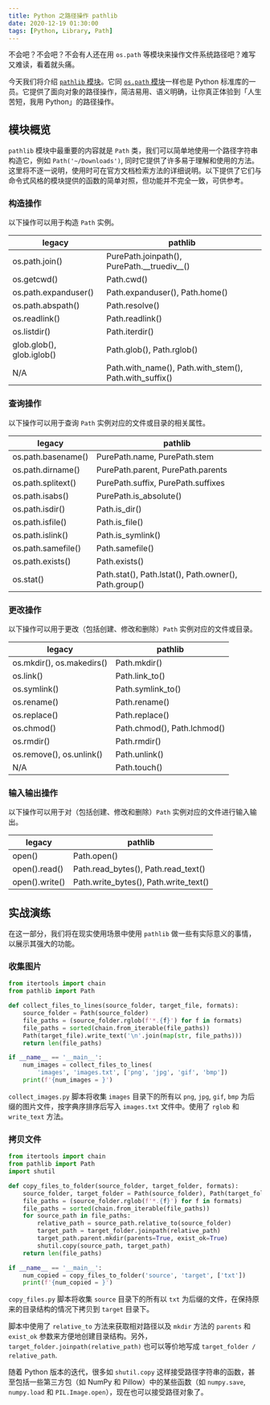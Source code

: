 ```yaml
---
title: Python 之路径操作 pathlib
date: 2020-12-19 01:30:00
tags: [Python, Library, Path]
---
```


不会吧？不会吧？不会有人还在用 `os.path` 等模块来操作文件系统路径吧？难写又难读，看着就头痛。

今天我们将介绍 [`pathlib` 模块](https://docs.python.org/zh-cn/3/library/pathlib.html)。它同 [`os.path` 模块](https://docs.python.org/zh-cn/3/library/zh-cn/os.path.html)一样也是 Python 标准库的一员。它提供了面向对象的路径操作，简洁易用、语义明确，让你真正体验到「人生苦短，我用 Python」的路径操作。

## 模块概览

`pathlib` 模块中最重要的内容就是 `Path` 类，我们可以简单地使用一个路径字符串构造它，例如 `Path('~/Downloads')`, 同时它提供了许多易于理解和使用的方法。这里将不逐一说明，使用时可在官方文档检索方法的详细说明。以下提供了它们与命令式风格的模块提供的函数的简单对照，但功能并不完全一致，可供参考。

<!-- more -->

### 构造操作

以下操作可以用于构造 `Path` 实例。

| legacy                    | pathlib                                                |
| ------------------------- | ------------------------------------------------------ |
| os.path.join()            | PurePath.joinpath(), PurePath.\_\_truediv\_\_()        |
| os.getcwd()               | Path.cwd()                                             |
| os.path.expanduser()      | Path.expanduser(), Path.home()                         |
| os.path.abspath()         | Path.resolve()                                         |
| os.readlink()             | Path.readlink()                                        |
| os.listdir()              | Path.iterdir()                                         |
| glob.glob(), glob.iglob() | Path.glob(), Path.rglob()                              |
| N/A                       | Path.with_name(), Path.with_stem(), Path.with_suffix() |

### 查询操作

以下操作可以用于查询 `Path` 实例对应的文件或目录的相关属性。

| legacy             | pathlib                                               |
| ------------------ | ----------------------------------------------------- |
| os.path.basename() | PurePath.name, PurePath.stem                          |
| os.path.dirname()  | PurePath.parent, PurePath.parents                     |
| os.path.splitext() | PurePath.suffix, PurePath.suffixes                    |
| os.path.isabs()    | PurePath.is_absolute()                                |
| os.path.isdir()    | Path.is_dir()                                         |
| os.path.isfile()   | Path.is_file()                                        |
| os.path.islink()   | Path.is_symlink()                                     |
| os.path.samefile() | Path.samefile()                                       |
| os.path.exists()   | Path.exists()                                         |
| os.stat()          | Path.stat(), Path.lstat(), Path.owner(), Path.group() |

### 更改操作

以下操作可以用于更改（包括创建、修改和删除）`Path` 实例对应的文件或目录。

| legacy                    | pathlib                     |
| ------------------------- | --------------------------- |
| os.mkdir(), os.makedirs() | Path.mkdir()                |
| os.link()                 | Path.link_to()              |
| os.symlink()              | Path.symlink_to()           |
| os.rename()               | Path.rename()               |
| os.replace()              | Path.replace()              |
| os.chmod()                | Path.chmod(), Path.lchmod() |
| os.rmdir()                | Path.rmdir()                |
| os.remove(), os.unlink()  | Path.unlink()               |
| N/A                       | Path.touch()                |

### 输入输出操作

以下操作可以用于对（包括创建、修改和删除）`Path` 实例对应的文件进行输入输出。

| legacy         | pathlib                               |
| -------------- | ------------------------------------- |
| open()         | Path.open()                           |
| open().read()  | Path.read_bytes(), Path.read_text()   |
| open().write() | Path.write_bytes(), Path.write_text() |

## 实战演练

在这一部分，我们将在现实使用场景中使用 `pathlib` 做一些有实际意义的事情，以展示其强大的功能。

### 收集图片

```python collect_images.py
from itertools import chain
from pathlib import Path

def collect_files_to_lines(source_folder, target_file, formats):
    source_folder = Path(source_folder)
    file_paths = (source_folder.rglob(f'*.{f}') for f in formats)
    file_paths = sorted(chain.from_iterable(file_paths))
    Path(target_file).write_text('\n'.join(map(str, file_paths)))
    return len(file_paths)

if __name__ == '__main__':
    num_images = collect_files_to_lines(
        'images', 'images.txt', ['png', 'jpg', 'gif', 'bmp'])
    print(f'{num_images = }')
```

`collect_images.py` 脚本将收集 `images` 目录下的所有以 `png`, `jpg`, `gif`, `bmp` 为后缀的图片文件，按字典序排序后写入 `images.txt` 文件中。使用了 `rglob` 和 `write_text` 方法。

### 拷贝文件

```python copy_files.py
from itertools import chain
from pathlib import Path
import shutil

def copy_files_to_folder(source_folder, target_folder, formats):
    source_folder, target_folder = Path(source_folder), Path(target_folder)
    file_paths = (source_folder.rglob(f'*.{f}') for f in formats)
    file_paths = sorted(chain.from_iterable(file_paths))
    for source_path in file_paths:
        relative_path = source_path.relative_to(source_folder)
        target_path = target_folder.joinpath(relative_path)
        target_path.parent.mkdir(parents=True, exist_ok=True)
        shutil.copy(source_path, target_path)
    return len(file_paths)

if __name__ == '__main__':
    num_copied = copy_files_to_folder('source', 'target', ['txt'])
    print(f'{num_copied = }')
```

`copy_files.py` 脚本将收集 `source` 目录下的所有以 `txt` 为后缀的文件，在保持原来的目录结构的情况下拷贝到 `target` 目录下。

脚本中使用了 `relative_to` 方法来获取相对路径以及 `mkdir` 方法的 `parents` 和 `exist_ok` 参数来方便地创建目录结构。另外，`target_folder.joinpath(relative_path)` 也可以等价地写成 `target_folder / relative_path`.

随着 Python 版本的迭代，很多如 `shutil.copy` 这样接受路径字符串的函数，甚至包括一些第三方包（如 NumPy 和 Pillow）中的某些函数（如 `numpy.save`, `numpy.load` 和 `PIL.Image.open`），现在也可以接受路径对象了。
